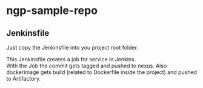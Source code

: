 # ngp-sample-repo

## Jenkinsfile
Just copy the Jenkinsfile into you project root folder. 

This Jenkinsfile creates a job for service in Jenkins.  
With the Job the commit gets tagged and pushed to nexus. Also dockerimage gets build (related to Dockerfile inside the project) and pushed to Artifactory.
